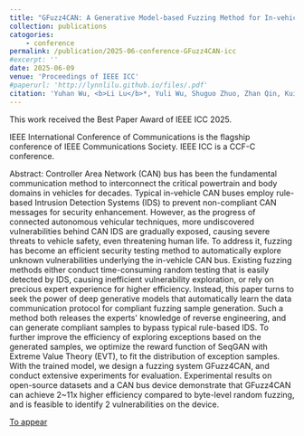 ```yaml
---
title: "GFuzz4CAN: A Generative Model-based Fuzzing Method for In-vehicle Controller Area Network"
collection: publications
catogories: 
    - conference
permalink: /publication/2025-06-conference-GFuzz4CAN-icc
#excerpt: ''
date: 2025-06-09
venue: 'Proceedings of IEEE ICC'
#paperurl: 'http://lynnlilu.github.io/files/.pdf'
citation: 'Yuhan Wu, <b>Li Lu</b>*, Yuli Wu, Shuguo Zhuo, Zhan Qin, Kui Ren. &quot;GFuzz4CAN: A Generative Model-based Fuzzing Method for In-vehicle Controller Area Network.&quot; <i>Proceedings of IEEE ICC</i>. Montreal, Canada. 2025. doi: to appear.'
---
```

This work received the Best Paper Award of IEEE ICC 2025.

IEEE International Conference of Communications is the flagship conference of IEEE Communications Society. IEEE ICC is a CCF-C conference.

Abstract: Controller Area Network (CAN) bus has been the fundamental communication method to interconnect the critical powertrain and body domains in vehicles for decades. Typical in-vehicle CAN buses employ rule-based Intrusion Detection Systems (IDS) to prevent non-compliant CAN messages for security enhancement. However, as the progress of connected autonomous vehicular techniques, more undiscovered vulnerabilities behind CAN IDS are gradually exposed, causing severe threats to vehicle safety, even threatening human life. To address it, fuzzing has become an efficient security testing method to automatically explore unknown vulnerabilities underlying the in-vehicle CAN bus. Existing fuzzing methods either conduct time-consuming random testing that is easily detected by IDS, causing inefficient vulnerability exploration, or rely on precious expert experience for higher efficiency. Instead, this paper turns to seek the power of deep generative models that automatically learn the data communication protocol for compliant fuzzing sample generation. Such a method both releases the experts' knowledge of reverse engineering, and can generate compliant samples to bypass typical rule-based IDS. To further improve the efficiency of exploring exceptions based on the generated samples, we optimize the reward function of SeqGAN with Extreme Value Theory (EVT), to fit the distribution of exception samples. With the trained model, we design a fuzzing system GFuzz4CAN, and conduct extensive experiments for evaluation. Experimental results on open-source datasets and a CAN bus device demonstrate that GFuzz4CAN can achieve 2~11x higher efficiency compared to byte-level random fuzzing, and is feasible to identify 2 vulnerabilities on the device.

[To appear](https://www.doi.org/xxxxx)
